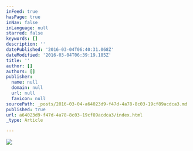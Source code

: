 ```yaml
---
inFeed: true
hasPage: true
inNav: false
inLanguage: null
starred: false
keywords: []
description: ''
datePublished: '2016-03-04T06:40:31.068Z'
dateModified: '2016-03-04T06:39:19.185Z'
title: ''
author: []
authors: []
publisher:
  name: null
  domain: null
  url: null
  favicon: null
sourcePath: _posts/2016-03-04-a64023d9-f47d-4a78-8c03-19cf89acdca3.md
published: true
url: a64023d9-f47d-4a78-8c03-19cf89acdca3/index.html
_type: Article

---
```

![](https://the-grid-user-content.s3-us-west-2.amazonaws.com/120629d1-5870-452c-aeec-7401ad5f1ff1.png)